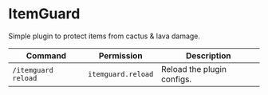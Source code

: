 # ItemGuard

Simple plugin to protect items from cactus & lava damage.

| Command               |  Permission           | Description                                     |
|-----------------------|----------------------|-------------------------------------------------|
| `/itemguard reload`       | `itemguard.reload`       | Reload the plugin configs.       |
